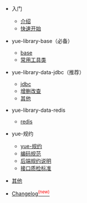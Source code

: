 * 入门

  * [介绍](README.md)
  * [快速开始](quickstart.md)

* yue-library-base（必备）

  * [base](base-介绍.md)
  * [常用工具类](base-常用工具类.md)

* yue-library-data-jdbc（推荐）

  * [jdbc](data-jdbc-介绍.md)
  * [增删改查](data-jdbc-增删改查.md)
  * [其他](data-jdbc-其他.md)

* yue-library-data-redis

  * [redis](data-redis-介绍.md)

* yue-规约

  * [yue-规约](yue-规约.md)
  * [编码规范](yue-规约-编码规范.md)
  * [后端规约说明](yue-规约-后端规约说明.md)
  * [接口质检标准](yue-规约-接口质检标准.md)

* [其他](其他.md)
* [Changelog<sup style="color:red">(new)<sup>](changelog.md)
